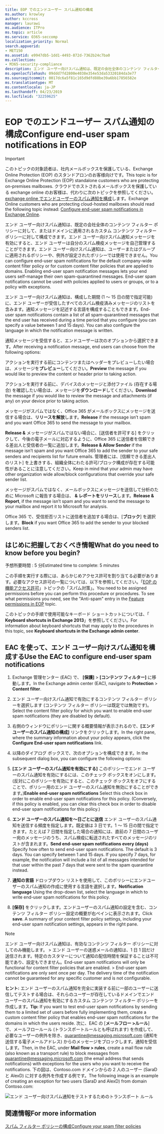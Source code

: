 ```yaml
---
title: EOP でのエンドユーザー スパム通知の構成
ms.author: krowley
author: kccross
manager: laurawi
ms.audience: ITPro
ms.topic: article
ms.service: O365-seccomp
localization_priority: Normal
search.appverid:
- MET150
ms.assetid: e9947db5-1dd1-4493-872d-7362b24c7ba0
ms.collection:
- M365-security-compliance
description: エンド ユーザー向けスパム通知は、既定の会社全体のコンテンツ フィルター ポリシーに対して、またはドメインに適用されるカスタム コンテンツ フィルター ポリシーに対して構成できます。
ms.openlocfilehash: 09ddd7fd2800e4038e354e53da53320184da3e77
ms.sourcegitcommit: 0017dc6a5f81c165d9dfd88be39a6bb17856582e
ms.translationtype: MT
ms.contentlocale: ja-JP
ms.lasthandoff: 04/23/2019
ms.locfileid: "32259625"
---
```

# <a name="configure-end-user-spam-notifications-in-eop"></a><span data-ttu-id="326c0-103">EOP でのエンドユーザー スパム通知の構成</span><span class="sxs-lookup"><span data-stu-id="326c0-103">Configure end-user spam notifications in EOP</span></span>
  
> [!IMPORTANT]
> <span data-ttu-id="326c0-104">このトピックの対象読者は、社内メールボックスを保護している、Exchange Online Protection (EOP) のスタンドアロンのお客様向けです。</span><span class="sxs-lookup"><span data-stu-id="326c0-104">This topic is for Exchange Online Protection (EOP) standalone customers who are protecting on-premises mailboxes.</span></span> <span data-ttu-id="326c0-105">クラウドでホストされるメールボックスを保護している exchange online のお客様は、代わりに次のトピックを参照してください。 [exchange online でエンドユーザーのスパム通知を構成](configure-end-user-spam-notifications-in-exchange-online.md)します。</span><span class="sxs-lookup"><span data-stu-id="326c0-105">Exchange Online customers who are protecting cloud-hosted mailboxes should read the following topic instead: [Configure end-user spam notifications in Exchange Online](configure-end-user-spam-notifications-in-exchange-online.md).</span></span> 
  
<span data-ttu-id="326c0-p102">エンド ユーザー向けスパム通知は、既定の会社全体のコンテンツ フィルター ポリシーに対して、またはドメインに適用されるカスタム コンテンツ フィルター ポリシーに対して構成できます。エンド ユーザー向けスパム通知メッセージを有効にすると、エンド ユーザーは自分のスパム検疫メッセージを自己管理することができます。エンド ユーザー向けスパム通知は、ユーザーまたはグループに適用されるポリシーや、例外が設定されたポリシーでは使用できません。</span><span class="sxs-lookup"><span data-stu-id="326c0-p102">You can configure end-user spam notifications for the default company-wide content filter policy or for custom content filter policies that are applied to domains. Enabling end-user spam notification messages lets your end users self-manage their own spam-quarantined messages. End-user spam notifications cannot be used with policies applied to users or groups, or to a policy with exceptions.</span></span>
  
<span data-ttu-id="326c0-p103">エンド ユーザー向けスパム通知は、構成した期間 (1 ～ 15 日の間で指定可能) に、エンド ユーザーが受信したすべてのスパム検疫済みメッセージのリストを含みます。通知メッセージを記述する言語を構成することもできます。</span><span class="sxs-lookup"><span data-stu-id="326c0-p103">End-user spam notifications contain a list of all spam-quarantined messages that the end user has received during a time period that you configure (you can specify a value between 1 and 15 days). You can also configure the language in which the notification message is written.</span></span>
  
<span data-ttu-id="326c0-111">通知メッセージを受信すると、エンドユーザーは次のオプションから選択できます。</span><span class="sxs-lookup"><span data-stu-id="326c0-111">After receiving a notification message, end users can choose from the following options:</span></span>

<span data-ttu-id="326c0-112">アクションを実行する前にコンテンツまたはヘッダーをプレビューしたい場合は、メッセージを**プレビュー**してください。</span><span class="sxs-lookup"><span data-stu-id="326c0-112">**Preview** the message if you would like to preview the content or header prior to taking action.</span></span>

<span data-ttu-id="326c0-113">アクションを実行する前に、デバイスのメッセージと添付ファイル (存在する場合) を確認したい場合は、メッセージを**ダウンロード**してください。</span><span class="sxs-lookup"><span data-stu-id="326c0-113">**Download** the message if you would like to review the message and attachments (if any) on your device prior to taking action.</span></span>

<span data-ttu-id="326c0-114">メッセージがスパムではなく、Office 365 がメールボックスにメッセージを送信する場合は、**リリースを解放**します。</span><span class="sxs-lookup"><span data-stu-id="326c0-114">**Release** if the message isn’t spam and you want Office 365 to send the message to your mailbox.</span></span>

<span data-ttu-id="326c0-115">**Release &** メッセージがスパムではない場合に、[送信者を許可する] をクリックして、今後の電子メールに対応するように、Office 365 に送信者を信頼できる差出人と受信者の一覧に追加します。</span><span class="sxs-lookup"><span data-stu-id="326c0-115">**Release & Allow Sender** if the message isn’t spam and you want Office 365 to add the sender to your safe senders and recipients list for future emails.</span></span> <span data-ttu-id="326c0-116">管理者には、[信頼できる差出人のリスト] を上書きする、組織全体にわたる許可/ブロック構成が存在する可能性があることに注意してください。</span><span class="sxs-lookup"><span data-stu-id="326c0-116">Keep in mind that your admin may have other organization wide allow/block configurations that override your safe sender list.</span></span>

<span data-ttu-id="326c0-117">メッセージがスパムではなく、メールボックスにメッセージを送信して分析のために Microsoft に報告する場合は、 **& レポートをリリース**します。</span><span class="sxs-lookup"><span data-stu-id="326c0-117">**Release & Report**, if the message isn’t spam and you want to send the message to your mailbox and report it to Microsoft for analysis.</span></span>

<span data-ttu-id="326c0-118">Office 365 で、受信拒否リストに送信者を追加する場合は、[**ブロック**] を選択します。</span><span class="sxs-lookup"><span data-stu-id="326c0-118">**Block** if you want Office 365 to add the sender to your blocked senders list.</span></span>
  
## <a name="what-do-you-need-to-know-before-you-begin"></a><span data-ttu-id="326c0-119">はじめに把握しておくべき情報</span><span class="sxs-lookup"><span data-stu-id="326c0-119">What do you need to know before you begin?</span></span>
<span data-ttu-id="326c0-120"><a name="sectionSection0"> </a></span><span class="sxs-lookup"><span data-stu-id="326c0-120"></span></span>

<span data-ttu-id="326c0-121">予想所要時間 : 5 分</span><span class="sxs-lookup"><span data-stu-id="326c0-121">Estimated time to complete: 5 minutes</span></span>
  
<span data-ttu-id="326c0-p105">この手順を実行する際には、あらかじめアクセス許可を割り当てる必要があります。必要なアクセス許可の一覧については、以下を参照してください。「[EOP の機能アクセス許可](eop/feature-permissions-in-eop.md)」トピックの「スパム対策」。</span><span class="sxs-lookup"><span data-stu-id="326c0-p105">You need to be assigned permissions before you can perform this procedure or procedures. To see what permissions you need, see the "Anti-spam" entry in the [Feature permissions in EOP](eop/feature-permissions-in-eop.md) topic.</span></span> 
  
<span data-ttu-id="326c0-124">このトピックの手順で使用可能なキーボード ショートカットについては、「 **Keyboard shortcuts in Exchange 2013**」を参照してください。</span><span class="sxs-lookup"><span data-stu-id="326c0-124">For information about keyboard shortcuts that may apply to the procedures in this topic, see **Keyboard shortcuts in the Exchange admin center**.</span></span>
  
## <a name="use-the-eac-to-configure-end-user-spam-notifications"></a><span data-ttu-id="326c0-125">EAC を使って、エンド ユーザー向けスパム通知を構成する</span><span class="sxs-lookup"><span data-stu-id="326c0-125">Use the EAC to configure end-user spam notifications</span></span>

1. <span data-ttu-id="326c0-126">Exchange 管理センター (EAC) で、 **[保護]** \> **[コンテンツ フィルター]** に移動します。</span><span class="sxs-lookup"><span data-stu-id="326c0-126">In the Exchange admin center (EAC), navigate to **Protection** \> **Content filter**.</span></span>
    
2. <span data-ttu-id="326c0-127">エンド ユーザー向けスパム通知で有効にするコンテンツ フィルター ポリシーを選択します (コンテンツ フィルター ポリシーは既定では無効です)。</span><span class="sxs-lookup"><span data-stu-id="326c0-127">Select the content filter policy for which you want to enable end-user spam notifications (they are disabled by default).</span></span>
    
3. <span data-ttu-id="326c0-128">右側のウィンドウにポリシーに関する概要情報が表示されるので、**[エンド ユーザーのスパム通知の構成]** リンクをクリックします。</span><span class="sxs-lookup"><span data-stu-id="326c0-128">In the right pane, where the summary information about your policy appears, click the **Configure End-user spam notifications** link.</span></span> 
    
4. <span data-ttu-id="326c0-129">以降のダイアログ ボックスで、次のオプションを構成できます。</span><span class="sxs-lookup"><span data-stu-id="326c0-129">In the subsequent dialog box, you can configure the following options:</span></span>
    
1. <span data-ttu-id="326c0-p106">**[エンド ユーザーのスパム通知を有効にする]** このポリシーでエンド ユーザーのスパム通知を有効にするには、このチェック ボックスをオンにします。(反対にこのポリシーを有効にすると、このチェック ボックスをオフにすることで、ポリシー用のエンド ユーザーのスパム通知を無効にすることができます。)</span><span class="sxs-lookup"><span data-stu-id="326c0-p106">**Enable end-user spam notifications** Select this check box in order to enable end-user spam notifications for this policy. (Conversely, if this policy is enabled, you can clear this check box in order to disable end-user spam notifications for this policy.)</span></span> 
    
2. <span data-ttu-id="326c0-p107">**エンド ユーザーのスパム通知を～日ごとに送信** エンド ユーザーのスパム通知を送信する頻度を指定します。既定値は 3 日です。1 ～ 15 日の間で指定できます。たとえば 7 日間を指定した場合の通知には、直前の 7 日間のユーザー宛のメッセージのうち、スパム検疫に転送されたすべてのメッセージのリストが含まれます。</span><span class="sxs-lookup"><span data-stu-id="326c0-p107">**Send end-user spam notifications every (days)** Specify how often to send end-user spam notifications. The default is 3 days. You can specify between 1 and 15 days. If you specify 7 days, for example, the notification will include a list of all messages intended for that user within the past 7 days that were sent to the spam quarantine instead.</span></span> 
    
3. <span data-ttu-id="326c0-136">**通知の言語** ドロップダウン リストを使用して、このポリシーにエンドユーザーのスパム通知の作成に使用する言語を選択します。</span><span class="sxs-lookup"><span data-stu-id="326c0-136">**Notification language** Using the drop-down list, select the language in which to write end-user spam notifications for this policy.</span></span> 
    
5. <span data-ttu-id="326c0-p108">**[保存]** をクリックします。エンドユーザーのスパム通知の設定を含む、コンテンツ フィルター ポリシー設定の概要が右ペインに表示されます。</span><span class="sxs-lookup"><span data-stu-id="326c0-p108">Click **save**. A summary of your content filter policy settings, including your end-user spam notification settings, appears in the right pane.</span></span>
    
> [!NOTE]
>  <span data-ttu-id="326c0-p109">エンド ユーザー向けスパム通知は、有効なコンテンツ フィルター ポリシーに対してのみ機能します。 >  エンド ユーザーの迷惑メールの通知は、1 日 1 回だけ送信されます。特定のカスタマーについて通知の配信時間を保証することは不可能であり、設定もできません。</span><span class="sxs-lookup"><span data-stu-id="326c0-p109">End-user spam notifications will only be functional for content filter policies that are enabled. >  End-user spam notifications are only sent once per day. The delivery time of the notification cannot be guaranteed for any specific customer and is not configurable.</span></span> 
  
 <span data-ttu-id="326c0-142">**ヒント:** エンド ユーザーのスパム通知を完全に実装する前に一部のユーザーに送信してテストする場合は、それらのユーザーが存在しているドメインでエンド ユーザーのスパム通知を有効にするカスタム コンテンツ フィルター ポリシーを作成します。</span><span class="sxs-lookup"><span data-stu-id="326c0-142">**Tip:** If you want to test end-user spam notifications by sending them to a limited set of users before fully implementing them, create a custom content filter policy that enables end-user spam notifications for the domains in which the users reside.</span></span> <span data-ttu-id="326c0-143">次に、EAC の [**メールフロー \>ルール**] で、メールフロールール (トランスポートルールとも呼ばれます) を作成して、必要なユーザーの例外を除き、quarantine@messaging.microsoft.com (通知を送信する電子メールアドレス) からのメッセージをブロックします。通知を受信します。</span><span class="sxs-lookup"><span data-stu-id="326c0-143">Then, in the EAC, under **Mail flow \> rules**, create a mail flow rule (also known as a transport rule) to block messages from quarantine@messaging.microsoft.com (the email address that sends notifications) with exceptions for the users who you want to receive the notifications.</span></span> <span data-ttu-id="326c0-144">下の図は、Contoso.com ドメインからの 2 人のユーザー (SaraD と AlexD) に対する例外を作成する例です。</span><span class="sxs-lookup"><span data-stu-id="326c0-144">The following image is an example of creating an exception for two users (SaraD and AlexD) from domain Contoso.com:</span></span> 
  
![エンド ユーザー向けスパム通知をテストするためのトランスポート ルール](media/EOP-ESN-testspecificusers.jpg)
  
## <a name="for-more-information"></a><span data-ttu-id="326c0-146">関連情報</span><span class="sxs-lookup"><span data-stu-id="326c0-146">For more information</span></span>

[<span data-ttu-id="326c0-147">スパム フィルター ポリシーの構成</span><span class="sxs-lookup"><span data-stu-id="326c0-147">Configure your spam filter policies</span></span>](configure-your-spam-filter-policies.md)
  
